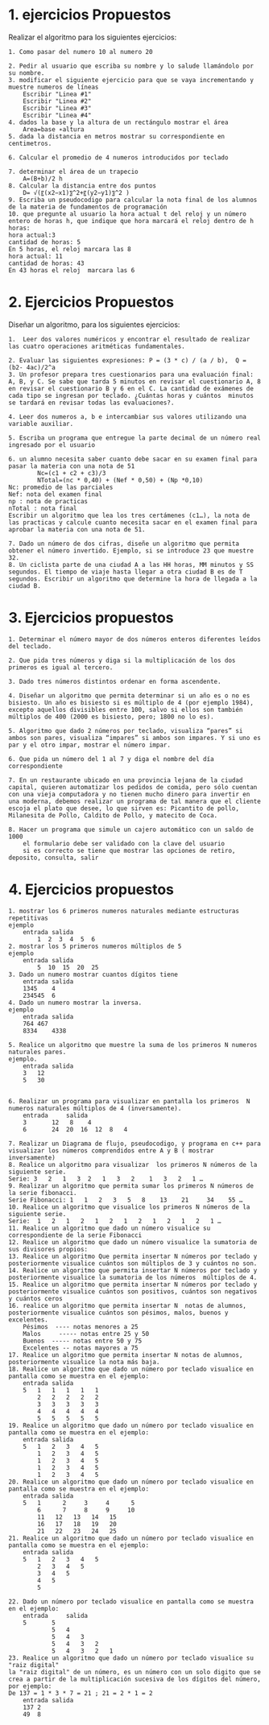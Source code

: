 # 1. ejercicios Propuestos

Realizar el algoritmo para los siguientes ejercicios:

	1. Como pasar del numero 10 al numero 20 
	
	2. Pedir al usuario que escriba su nombre y lo salude llamándolo por su nombre.
	3. modificar el siguiente ejercicio para que se vaya incrementando y muestre numeros de líneas 
		Escribir "Linea #1"
		Escribir "Linea #2"
		Escribir "Linea #3"
		Escribir "Linea #4"
	4. dados la base y la altura de un rectángulo mostrar el área 
		Area=base ∗altura 
	5. dada la distancia en metros mostrar su correspondiente en centimetros.
	
	6. Calcular el promedio de 4 numeros introducidos por teclado 
	
	7. determinar el área de un trapecio 
		A=(B+b)/2 h
	8. Calcular la distancia entre dos puntos
		D= √(〖(x2−x1)〗^2+〖(y2−y1)〗^2 )
	9. Escriba un pseudocodigo para calcular la nota final de los alumnos de la materia de fundamentos de programación
	10. que pregunte al usuario la hora actual t del reloj y un número entero de horas h, que indique que hora marcará el reloj dentro de h horas:
	hora actual:3
	cantidad de horas: 5
	En 5 horas, el reloj marcara las 8
	hora actual: 11
	cantidad de horas: 43
    En 43 horas el reloj  marcara las 6
 # 2. Ejercicios Propuestos

Diseñar un algoritmo, para los siguientes ejercicios:

	1.  Leer dos valores numéricos y encontrar el resultado de realizar las cuatro operaciones aritméticas fundamentales.
	
	2. Evaluar las siguientes expresiones: P = (3 * c) / (a / b),  Q = (b2- 4ac)/2^a
	3. Un profesor prepara tres cuestionarios para una evaluación final: A, B, y C. Se sabe que tarda 5 minutos en revisar el cuestionario A, 8 en revisar el cuestionario B y 6 en el C. La cantidad de exámenes de cada tipo se ingresan por teclado. ¿Cuántas horas y cuántos  minutos se tardará en revisar todas las evaluaciones?.
	
	4. Leer dos numeros a, b e intercambiar sus valores utilizando una variable auxiliar.
	
	5. Escriba un programa que entregue la parte decimal de un número real ingresado por el usuario
	
	6. un alumno necesita saber cuanto debe sacar en su examen final para pasar la materia con una nota de 51
			Nc=(c1 + c2 + c3)/3
			NTotal=(nc * 0,40) + (Nef * 0,50) + (Np *0,10)
	Nc: promedio de las parciales
	Nef: nota del examen final
	np : nota de practicas
	nTotal : nota final 
	Escribir un algoritmo que lea los tres certámenes (c1…), la nota de las practicas y calcule cuanto necesita sacar en el examen final para aprobar la materia con una nota de 51.
	
	7. Dado un número de dos cifras, diseñe un algoritmo que permita obtener el número invertido. Ejemplo, si se introduce 23 que muestre 32.
	8. Un ciclista parte de una ciudad A a las HH horas, MM minutos y SS segundos. El tiempo de viaje hasta llegar a otra ciudad B es de T segundos. Escribir un algoritmo que determine la hora de llegada a la ciudad B.
	
# 3. Ejercicios propuestos

	1. Determinar el número mayor de dos números enteros diferentes leídos del teclado.
	
	2. Que pida tres números y diga si la multiplicación de los dos primeros es igual al tercero.
	
	3. Dado tres números distintos ordenar en forma ascendente.
	
	4. Diseñar un algoritmo que permita determinar si un año es o no es bisiesto. Un año es bisiesto si es múltiplo de 4 (por ejemplo 1984), excepto aquellos divisibles entre 100, salvo si ellos son también múltiplos de 400 (2000 es bisiesto, pero; 1800 no lo es).
	
	5. Algoritmo que dado 2 números por teclado, visualiza “pares” si ambos son pares, visualiza “impares” si ambos son impares. Y si uno es par y el otro impar, mostrar el número impar.
	
	6. Que pida un número del 1 al 7 y diga el nombre del día correspondiente
	
	7. En un restaurante ubicado en una provincia lejana de la ciudad capital, quieren automatizar los pedidos de comida, pero sólo cuentan con una vieja computadora y no tienen mucho dinero para invertir en una moderna, debemos realizar un programa de tal manera que el cliente escoja el plato que desee, lo que sirven es: Picantito de pollo, Milanesita de Pollo, Caldito de Pollo, y matecito de Coca.
	
	8. Hacer un programa que simule un cajero automático con un saldo de 1000
		el formulario debe ser validado con la clave del usuario 
		si es correcto se tiene que mostrar las opciones de retiro, deposito, consulta, salir

# 4. Ejercicios propuestos

	1. mostrar los 6 primeros numeros naturales mediante estructuras repetitivas
	ejemplo
		entrada	salida
			1  2  3  4  5  6
	2. mostrar los 5 primeros numeros múltiplos de 5 
	ejemplo 
		entrada	salida
			5  10  15  20  25
	3. Dado un numero mostrar cuantos dígitos tiene
		entrada	salida
		1345	4
		234545	6
	4. Dado un numero mostrar la inversa.
	ejemplo
		entrada	salida
		764	467
		8334	4338
		
	5. Realice un algoritmo que muestre la suma de los primeros N numeros naturales pares.
	ejemplo.
		entrada	salida
		3	12
		5	30
	

	6. Realizar un programa para visualizar en pantalla los primeros  N numeros naturales múltiplos de 4 (inversamente).
		entrada 	salida
		3		12   8    4
		6		24  20  16  12  8   4

	7. Realizar un Diagrama de flujo, pseudocodigo, y programa en c++ para visualizar los números comprendidos entre A y B ( mostrar inversamente)
	8. Realice un algoritmo para visualizar  los primeros N números de la siguiente serie.
	Serie: 3   2   1   3  2   1   3   2    1   3   2   1 …
	9. Realizar un algoritmo que permita sumar los primeros N números de la serie fibonacci.
	Serie Fibonacci: 1   1   2   3   5   8    13    21     34    55 …
	10. Realice un algoritmo que visualice los primeros N números de la siguiente serie.
	Serie:  1   2   1   2   1   2   1   2   1   2   1   2   1 …
	11. Realice un algoritmo que dado un número visualice su correspondiente de la serie Fibonacci
	12. Realice un algoritmo que dado un número visualice la sumatoria de sus divisores propios:
	13. Realice un algoritmo Que permita insertar N números por teclado y posteriormente visualice cuántos son múltiplos de 3 y cuántos no son.
	14. Realice un algoritmo que permita insertar N números por teclado y posteriormente visualice la sumatoria de los números  múltiplos de 4.
	15. Realice un algoritmo que permita insertar N números por teclado y posteriormente visualice cuántos son positivos, cuántos son negativos y cuántos ceros
	16. realice un algoritmo que permita insertar N  notas de alumnos, posteriormente visualice cuántos son pésimos, malos, buenos y excelentes.
		Pésimos  ---- notas menores a 25
		Malos     ----- notas entre 25 y 50
		Buenos  ----- notas entre 50 y 75
		Excelentes -- notas mayores a 75
	17. Realice un algoritmo que permita insertar N notas de alumnos, posteriormente visualice la nota más baja.
	18. Realice un algoritmo que dado un número por teclado visualice en pantalla como se muestra en el ejemplo:
		entrada	salida
		5	1   1   1   1   1 
			2   2   2   2   2
			3   3   3   3   3
			4   4   4   4   4
			5   5   5   5   5
	19. Realice un algoritmo que dado un número por teclado visualice en pantalla como se muestra en el ejemplo:
		entrada	salida
		5	1   2   3   4   5 
			1   2   3   4   5
			1   2   3   4   5
			1   2   3   4   5
			1   2   3   4   5
	20. Realice un algoritmo que dado un número por teclado visualice en pantalla como se muestra en el ejemplo:
		entrada	salida
		5	1      2     3     4      5 
			6      7     8     9     10
			11   12   13   14   15
			16   17   18   19   20
			21   22   23   24   25
	21. Realice un algoritmo que dado un número por teclado visualice en pantalla como se muestra en el ejemplo:
		entrada	salida
		5	1   2   3   4   5 
			2   3   4   5
			3   4   5   
			4   5   
			5  
	
	22. Dado un número por teclado visualice en pantalla como se muestra en el ejemplo:
		entrada 	salida
		5		5   
				5   4
				5   4   3
				5   4   3   2 
				5   4   3   2   1
	23. Realice un algoritmo que dado un número por teclado visualice su "raiz digital"
	la "raiz digital" de un número, es un número con un solo digito que se crea a partir de la multiplicación sucesiva de los dígitos del número, por ejemplo:
	De 137 = 1 * 3 * 7 = 21 ; 21 = 2 * 1 = 2 
		entrada	salida
		137	2
		49	8
